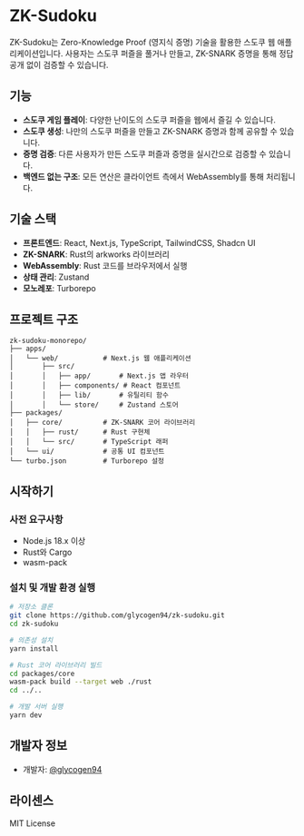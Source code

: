 # ZK-Sudoku

ZK-Sudoku는 Zero-Knowledge Proof (영지식 증명) 기술을 활용한 스도쿠 웹 애플리케이션입니다. 사용자는 스도쿠 퍼즐을 풀거나 만들고, ZK-SNARK 증명을 통해 정답 공개 없이 검증할 수 있습니다.

## 기능

- **스도쿠 게임 플레이**: 다양한 난이도의 스도쿠 퍼즐을 웹에서 즐길 수 있습니다.
- **스도쿠 생성**: 나만의 스도쿠 퍼즐을 만들고 ZK-SNARK 증명과 함께 공유할 수 있습니다.
- **증명 검증**: 다른 사용자가 만든 스도쿠 퍼즐과 증명을 실시간으로 검증할 수 있습니다.
- **백엔드 없는 구조**: 모든 연산은 클라이언트 측에서 WebAssembly를 통해 처리됩니다.

## 기술 스택

- **프론트엔드**: React, Next.js, TypeScript, TailwindCSS, Shadcn UI
- **ZK-SNARK**: Rust의 arkworks 라이브러리
- **WebAssembly**: Rust 코드를 브라우저에서 실행
- **상태 관리**: Zustand
- **모노레포**: Turborepo

## 프로젝트 구조

```
zk-sudoku-monorepo/
├── apps/
│   └── web/           # Next.js 웹 애플리케이션
│       ├── src/
│       │   ├── app/       # Next.js 앱 라우터
│       │   ├── components/ # React 컴포넌트
│       │   ├── lib/       # 유틸리티 함수
│       │   └── store/     # Zustand 스토어
├── packages/
│   ├── core/          # ZK-SNARK 코어 라이브러리
│   │   ├── rust/      # Rust 구현체
│   │   └── src/       # TypeScript 래퍼
│   └── ui/            # 공통 UI 컴포넌트
└── turbo.json         # Turborepo 설정
```

## 시작하기

### 사전 요구사항

- Node.js 18.x 이상
- Rust와 Cargo
- wasm-pack

### 설치 및 개발 환경 실행

```bash
# 저장소 클론
git clone https://github.com/glycogen94/zk-sudoku.git
cd zk-sudoku

# 의존성 설치
yarn install

# Rust 코어 라이브러리 빌드
cd packages/core
wasm-pack build --target web ./rust
cd ../..

# 개발 서버 실행
yarn dev
```

## 개발자 정보

- 개발자: [@glycogen94](https://github.com/glycogen94)

## 라이센스

MIT License